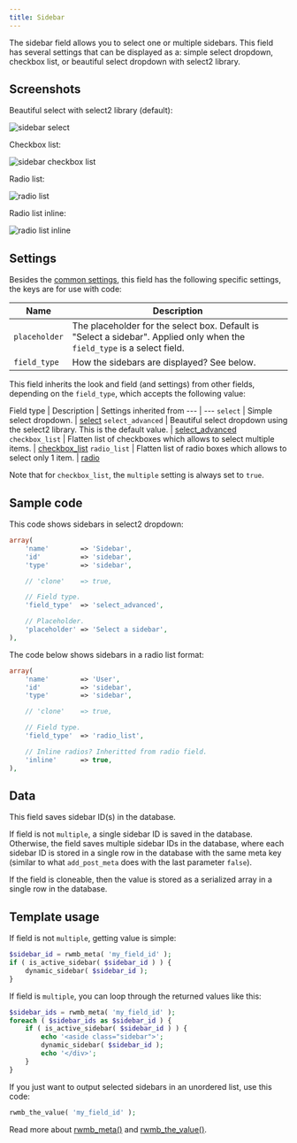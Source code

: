 ```yaml
---
title: Sidebar
---
```


The sidebar field allows you to select one or multiple sidebars. This field has several settings that can be displayed as a: simple select dropdown, checkbox list, or beautiful select dropdown with select2 library.

## Screenshots

Beautiful select with select2 library (default):

![sidebar select](https://i.imgur.com/VTvvKSR.png)

Checkbox list:

![sidebar checkbox list](https://i.imgur.com/WOcCGA5.png)

Radio list:

![radio list](https://i.imgur.com/jp9BFqE.png)

Radio list inline:

![radio list inline](https://i.imgur.com/KkX2kfQ.png)

## Settings

Besides the [common settings](/field-settings/), this field has the following specific settings, the keys are for use with code:

Name | Description
--- | ---
`placeholder` | The placeholder for the select box. Default is "Select a sidebar". Applied only when the `field_type` is a select field.
`field_type` | How the sidebars are displayed? See below.

This field inherits the look and field (and settings) from other fields, depending on the `field_type`, which accepts the following value:

Field type | Description | Settings inherited from
--- | ---
`select` | Simple select dropdown. | [select](/fields/select/)
`select_advanced` | Beautiful select dropdown using the select2 library. This is the default value. | [select_advanced](/fields/select_advanced/)
`checkbox_list` | Flatten list of checkboxes which allows to select multiple items. | [checkbox_list](/fields/checkbox-list/)
`radio_list` | Flatten list of radio boxes which allows to select only 1 item. | [radio](/fields/radio/)

Note that for `checkbox_list`, the `multiple` setting is always set to `true`.

## Sample code

This code shows sidebars in select2 dropdown:

```php
array(
    'name'        => 'Sidebar',
    'id'          => 'sidebar',
    'type'        => 'sidebar',

    // 'clone'    => true,

    // Field type.
    'field_type'  => 'select_advanced',

    // Placeholder.
    'placeholder' => 'Select a sidebar',
),
```

The code below shows sidebars in a radio list format:

```php
array(
    'name'        => 'User',
    'id'          => 'sidebar',
    'type'        => 'sidebar',

    // 'clone'    => true,

    // Field type.
    'field_type'  => 'radio_list',

    // Inline radios? Inheritted from radio field.
    'inline'      => true,
),
```

## Data

This field saves sidebar ID(s) in the database.

If field is not `multiple`, a single sidebar ID is saved in the database. Otherwise, the field saves multiple sidebar IDs in the database, where each sidebar ID is stored in a single row in the database with the same meta key (similar to what `add_post_meta` does with the last parameter `false`).

If the field is cloneable, then the value is stored as a serialized array in a single row in the database.

## Template usage

If field is not `multiple`, getting value is simple:

```php
$sidebar_id = rwmb_meta( 'my_field_id' );
if ( is_active_sidebar( $sidebar_id ) ) {
    dynamic_sidebar( $sidebar_id );
}
```

If field is `multiple`, you can loop through the returned values like this:

```php
$sidebar_ids = rwmb_meta( 'my_field_id' );
foreach ( $sidebar_ids as $sidebar_id ) {
    if ( is_active_sidebar( $sidebar_id ) ) {
        echo '<aside class="sidebar">';
        dynamic_sidebar( $sidebar_id );
        echo '</div>';
    }
}
```

If you just want to output selected sidebars in an unordered list, use this code:

```php
rwmb_the_value( 'my_field_id' );
```

Read more about [rwmb_meta()](/functions/rwmb-meta/) and [rwmb_the_value()](/functions/rwmb-the-value/).

